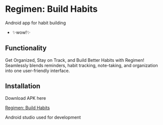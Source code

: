 # Regimen: Build Habits
Android app for habit building
- ✨wow!✨

## Functionality
Get Organized, Stay on Track, and Build Better Habits with Regimen!
Seamlessly blends reminders, habit tracking, note-taking, and organization into one user-friendly interface.

## Installation
Download APK here

[Regimen: Build Habits]()

Android studio used for development